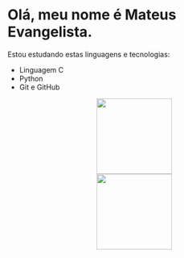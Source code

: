 # Olá, meu nome é Mateus Evangelista.
Estou estudando estas linguagens e tecnologias:
- Linguagem C
- Python
- Git e GitHub
<div align="center">
  <a href="https://github.com/matEvangelista">
  <div align-items="center" justify-content="center">
    <img height="150em" src="https://github-readme-stats.vercel.app/api?username=matEvangelista&theme=tokyonight"><br>
    <img height="150em" src="https://github-readme-stats.vercel.app/api/top-langs/?username=matEvangelista&layout=compact&theme=tokyonight">
  </div>
</div>
<div style="display: inline_block"><br>
